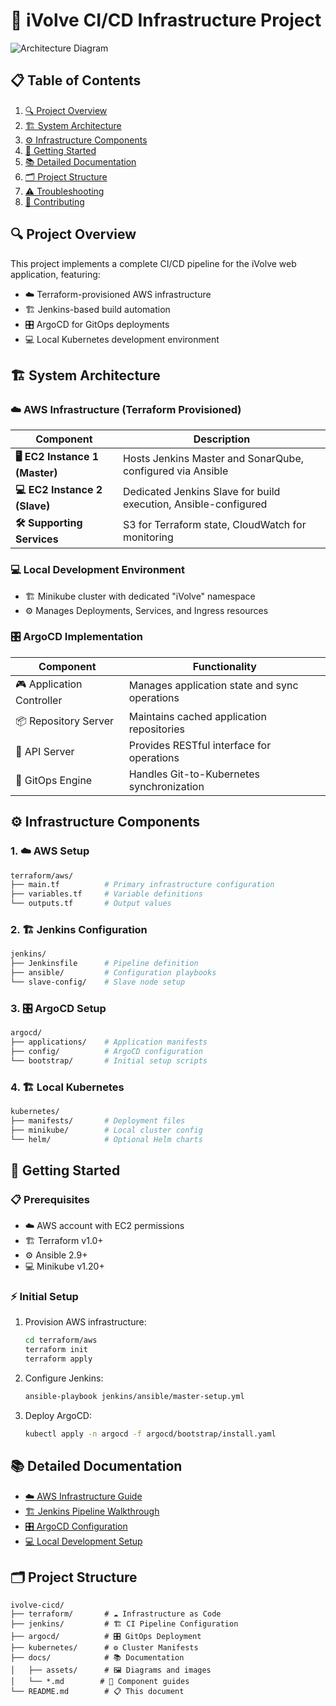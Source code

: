 # 🚀 iVolve CI/CD Infrastructure Project

![Architecture Diagram](./docs/assets/architecture-diagram.png)

## 📋 Table of Contents
1. [🔍 Project Overview](#project-overview)
2. [🏗 System Architecture](#system-architecture)
3. [⚙️ Infrastructure Components](#infrastructure-components)
4. [🚦 Getting Started](#getting-started)
5. [📚 Detailed Documentation](#detailed-documentation)
6. [🗂 Project Structure](#project-structure)
7. [⚠️ Troubleshooting](#troubleshooting)
8. [🤝 Contributing](#contributing)

## 🔍 Project Overview
This project implements a complete CI/CD pipeline for the iVolve web application, featuring:
- ☁️ Terraform-provisioned AWS infrastructure
- 🏗️ Jenkins-based build automation
- 🎛️ ArgoCD for GitOps deployments
- 💻 Local Kubernetes development environment

## 🏗 System Architecture

### ☁️ AWS Infrastructure (Terraform Provisioned)
| Component               | Description                                                                 |
|-------------------------|-----------------------------------------------------------------------------|
| **🖥️ EC2 Instance 1 (Master)** | Hosts Jenkins Master and SonarQube, configured via Ansible                  |
| **💻 EC2 Instance 2 (Slave)**  | Dedicated Jenkins Slave for build execution, Ansible-configured             |
| **🛠️ Supporting Services**     | S3 for Terraform state, CloudWatch for monitoring                           |

### 💻 Local Development Environment
- 🏗️ Minikube cluster with dedicated "iVolve" namespace
- ⚙️ Manages Deployments, Services, and Ingress resources

### 🎛️ ArgoCD Implementation
| Component          | Functionality                                                      |
|--------------------|--------------------------------------------------------------------|
| 🎮 Application Controller | Manages application state and sync operations                     |
| 📦 Repository Server  | Maintains cached application repositories                          |
| 🔌 API Server         | Provides RESTful interface for operations                          |
| 🔄 GitOps Engine      | Handles Git-to-Kubernetes synchronization                          |

## ⚙️ Infrastructure Components

### 1. ☁️ AWS Setup
```bash
terraform/aws/
├── main.tf          # Primary infrastructure configuration
├── variables.tf     # Variable definitions
└── outputs.tf       # Output values
```

### 2. 🏗️ Jenkins Configuration
```bash
jenkins/
├── Jenkinsfile      # Pipeline definition
├── ansible/         # Configuration playbooks
└── slave-config/    # Slave node setup
```

### 3. 🎛️ ArgoCD Setup
```bash
argocd/
├── applications/    # Application manifests
├── config/          # ArgoCD configuration
└── bootstrap/       # Initial setup scripts
```

### 4. 🏗️ Local Kubernetes
```bash
kubernetes/
├── manifests/       # Deployment files
├── minikube/        # Local cluster config
└── helm/            # Optional Helm charts
```

## 🚦 Getting Started

### 📋 Prerequisites
- ☁️ AWS account with EC2 permissions
- 🏗️ Terraform v1.0+
- ⚙️ Ansible 2.9+
- 💻 Minikube v1.20+

### ⚡ Initial Setup
1. Provision AWS infrastructure:
   ```bash
   cd terraform/aws
   terraform init
   terraform apply
   ```

2. Configure Jenkins:
   ```bash
   ansible-playbook jenkins/ansible/master-setup.yml
   ```

3. Deploy ArgoCD:
   ```bash
   kubectl apply -n argocd -f argocd/bootstrap/install.yaml
   ```

## 📚 Detailed Documentation
- [☁️ AWS Infrastructure Guide](./docs/aws-guide.md)
- [🏗️ Jenkins Pipeline Walkthrough](./docs/jenkins-pipeline.md)
- [🎛️ ArgoCD Configuration](./docs/argocd-config.md)
- [💻 Local Development Setup](./docs/local-dev.md)

## 🗂 Project Structure
```
ivolve-cicd/
├── terraform/       # ☁️ Infrastructure as Code
├── jenkins/         # 🏗️ CI Pipeline Configuration
├── argocd/          # 🎛️ GitOps Deployment
├── kubernetes/      # ⚙️ Cluster Manifests
├── docs/            # 📚 Documentation
│   ├── assets/      # 🖼️ Diagrams and images
│   └── *.md        # 📄 Component guides
└── README.md        # 📋 This document
```

